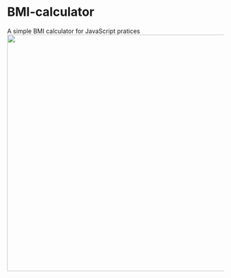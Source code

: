 # BMI-calculator
A simple BMI calculator for JavaScript pratices
<img src="https://raw.githubusercontent.com/pedrolucaslcosta/BMI-calculator/master/preview.png" width="550">
